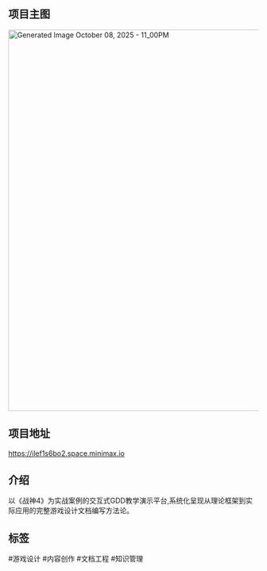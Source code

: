 ## 项目主图
<img width="1344" height="768" alt="Generated Image October 08, 2025 - 11_00PM" src="https://github.com/user-attachments/assets/9916ab3c-9299-42b7-aded-cedbe8f26d66" />

## 项目地址
https://ilef1s6bo2.space.minimax.io

## 介绍
以《战神4》为实战案例的交互式GDD教学演示平台,系统化呈现从理论框架到实际应用的完整游戏设计文档编写方法论。

## 标签
#游戏设计  #内容创作  #文档工程  #知识管理
